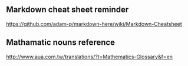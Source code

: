 ## Markdown cheat sheet reminder
https://github.com/adam-p/markdown-here/wiki/Markdown-Cheatsheet

## Mathamatic nouns reference
http://www.aua.com.tw/translations/?t=Mathematics-Glossary&f=en
